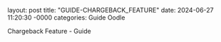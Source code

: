 layout: post
title: "GUIDE-CHARGEBACK_FEATURE"
date: 2024-06-27 11:20:30 -0000
categories: Guide Oodle

Chargeback Feature - Guide
